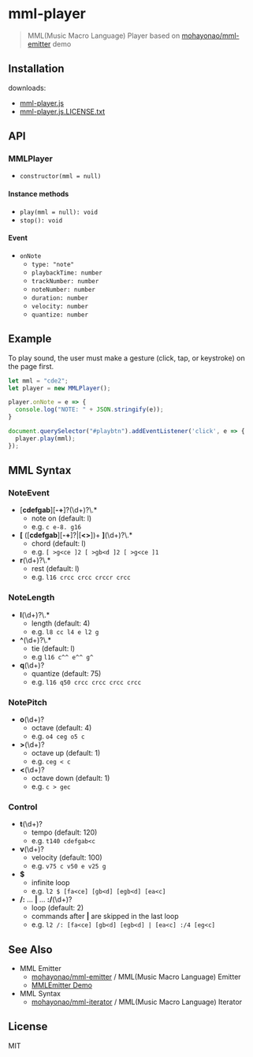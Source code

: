 # mml-player

> MML(Music Macro Language) Player based on [mohayonao/mml-emitter](https://github.com/mohayonao/mml-emitter) demo

## Installation

downloads:

- [mml-player.js](./dist/mml-player.js)
- [mml-player.js.LICENSE.txt](./dist/mml-player.js.LICENSE.txt)

## API
### MMLPlayer
- `constructor(mml = null)`

#### Instance methods
- `play(mml = null): void`
- `stop(): void`

#### Event
- `onNote`
  - `type: "note"`
  - `playbackTime: number`
  - `trackNumber: number`
  - `noteNumber: number`
  - `duration: number`
  - `velocity: number`
  - `quantize: number`

## Example

To play sound, the user must make a gesture (click, tap, or keystroke) on the page first.

```js
let mml = "cde2";
let player = new MMLPlayer();

player.onNote = e => {
  console.log("NOTE: " + JSON.stringify(e));
}

document.querySelector("#playbtn").addEventListener('click', e => {
  player.play(mml);
});
```

## MML Syntax
### NoteEvent
- [__cdefgab__][__-+__]?(\\d+)?\\.*
  - note on (default: l)
  - e.g. `c e-8. g16`
- __[__ ([__cdefgab__][__-+__]?|[__<>__])+ __]__(\\d+)?\\.*
  - chord (default: l)
  - e.g. `[ >g<ce ]2 [ >gb<d ]2 [ >g<ce ]1`
- __r__(\\d+)?\\.*
  - rest (default: l)
  - e.g. `l16 crcc crcc crccr crcc`

### NoteLength
- __l__(\\d+)?\\.*
  - length (default: 4)
  - e.g. `l8 cc l4 e l2 g`
- __^__(\\d+)?\\.*
  - tie (default: l)
  - e.g `l16 c^^ e^^ g^`
- __q__(\\d+)?
  - quantize (default: 75)
  - e.g. `l16 q50 crcc crcc crcc crcc`

### NotePitch
- __o__(\\d+)?
  - octave (default: 4)
  - e.g. `o4 ceg o5 c`
- __>__(\\d+)?
  - octave up (default: 1)
  - e.g. `ceg < c`
- __<__(\\d+)?
  - octave down (default: 1)
  - e.g. `c > gec`

### Control
- __t__(\\d+)?
  - tempo (default: 120)
  - e.g. `t140 cdefgab<c`
- __v__(\\d+)?
  - velocity (default: 100)
  - e.g. `v75 c v50 e v25 g`
- __$__
  - infinite loop
  - e.g. `l2 $ [fa<ce] [gb<d] [egb<d] [ea<c]`
- __/:__ ... __|__ ... __:/__(\\d+)?
  - loop (default: 2)
  - commands after __|__ are skipped in the last loop
  - e.g. `l2 /: [fa<ce] [gb<d] [egb<d] | [ea<c] :/4 [eg<c]`

## See Also
- MML Emitter
  - [mohayonao/mml-emitter](https://github.com/mohayonao/mml-emitter) / MML(Music Macro Language) Emitter
  - [MMLEmitter Demo](http://mohayonao.github.io/mml-emitter/)
- MML Syntax
  - [mohayonao/mml-iterator](https://github.com/mohayonao/mml-iterator) / MML(Music Macro Language) Iterator


## License

MIT
